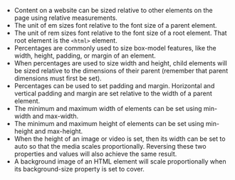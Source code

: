 - Content on a website can be sized relative to other elements on the page using relative measurements.
 - The unit of em sizes font relative to the font size of a parent element.
 - The unit of rem sizes font relative to the font size of a root element. That root element is the `<html>` element.
 - Percentages are commonly used to size box-model features, like the width, height, padding, or margin of an element.
 - When percentages are used to size width and height, child elements will be sized relative to the dimensions of their parent (remember that parent dimensions must first be set).
 - Percentages can be used to set padding and margin. Horizontal and vertical padding and margin are set relative to the width of a parent element.
 - The minimum and maximum width of elements can be set using min-width and max-width.
 - The minimum and maximum height of elements can be set using min-height and max-height.
 - When the height of an image or video is set, then its width can be set to auto so that the media scales proportionally. Reversing these two properties and values will also achieve the same result.
 - A background image of an HTML element will scale proportionally when its background-size property is set to cover.